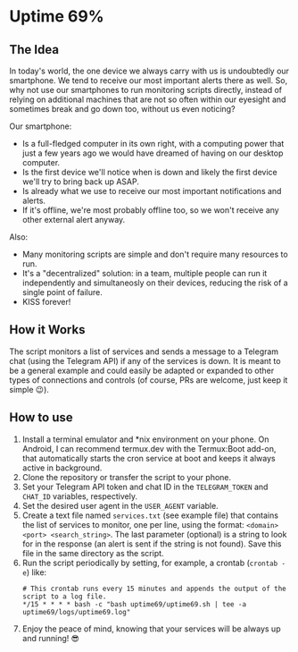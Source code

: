 # Uptime 69%

## The Idea

In today's world, the one device we always carry with us is undoubtedly our smartphone. We tend to receive our most important alerts there as well. So, why not use our smartphones to run monitoring scripts directly, instead of relying on additional machines that are not so often within our eyesight and sometimes break and go down too, without us even noticing?

Our smartphone:

- Is a full-fledged computer in its own right, with a computing power that just a few years ago we would have dreamed of having on our desktop computer.
- Is the first device we'll notice when is down and likely the first device we'll try to bring back up ASAP.
- Is already what we use to receive our most important notifications and alerts.
- If it's offline, we're most probably offline too, so we won't receive any other external alert anyway.

Also:

- Many monitoring scripts are simple and don't require many resources to run.
- It's a "decentralized" solution: in a team, multiple people can run it independently and simultaneosly on their devices, reducing the risk of a single point of failure.
- KISS forever!

## How it Works

The script monitors a list of services and sends a message to a Telegram chat (using the Telegram API) if any of the services is down. It is meant to be a general example and could easily be adapted or expanded to other types of connections and controls (of course, PRs are welcome, just keep it simple 😉).

## How to use

1. Install a terminal emulator and *nix environment on your phone. On Android, I can recommend termux.dev with the Termux:Boot add-on, that automatically starts the cron service at boot and keeps it always active in background.
2. Clone the repository or transfer the script to your phone.
3. Set your Telegram API token and chat ID in the `TELEGRAM_TOKEN` and `CHAT_ID` variables, respectively.
4. Set the desired user agent in the `USER_AGENT` variable.
5. Create a text file named `services.txt` (see example file) that contains the list of services to monitor, one per line, using the format: `<domain> <port> <search_string>`. The last parameter (optional) is a string to look for in the response (an alert is sent if the string is not found). Save this file in the same directory as the script.
6. Run the script periodically by setting, for example, a crontab (`crontab -e`) like:
    ```
    # This crontab runs every 15 minutes and appends the output of the script to a log file.
    */15 * * * * bash -c "bash uptime69/uptime69.sh | tee -a uptime69/logs/uptime69.log"
    ```
7. Enjoy the peace of mind, knowing that your services will be always up and running! 😎
